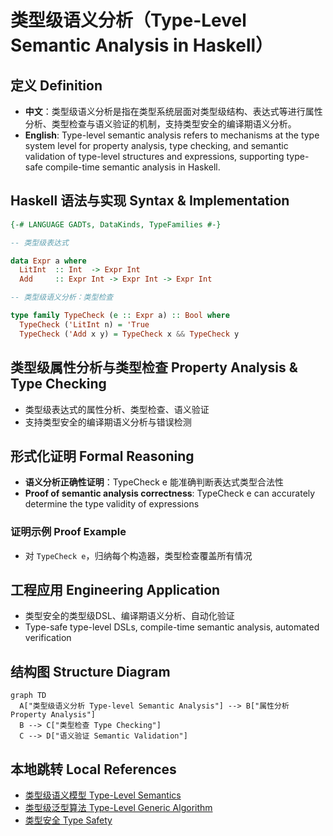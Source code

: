 # 类型级语义分析（Type-Level Semantic Analysis in Haskell）

## 定义 Definition

- **中文**：类型级语义分析是指在类型系统层面对类型级结构、表达式等进行属性分析、类型检查与语义验证的机制，支持类型安全的编译期语义分析。
- **English**: Type-level semantic analysis refers to mechanisms at the type system level for property analysis, type checking, and semantic validation of type-level structures and expressions, supporting type-safe compile-time semantic analysis in Haskell.

## Haskell 语法与实现 Syntax & Implementation

```haskell
{-# LANGUAGE GADTs, DataKinds, TypeFamilies #-}

-- 类型级表达式

data Expr a where
  LitInt  :: Int  -> Expr Int
  Add     :: Expr Int -> Expr Int -> Expr Int

-- 类型级语义分析：类型检查

type family TypeCheck (e :: Expr a) :: Bool where
  TypeCheck ('LitInt n) = 'True
  TypeCheck ('Add x y) = TypeCheck x && TypeCheck y
```

## 类型级属性分析与类型检查 Property Analysis & Type Checking

- 类型级表达式的属性分析、类型检查、语义验证
- 支持类型安全的编译期语义分析与错误检测

## 形式化证明 Formal Reasoning

- **语义分析正确性证明**：TypeCheck e 能准确判断表达式类型合法性
- **Proof of semantic analysis correctness**: TypeCheck e can accurately determine the type validity of expressions

### 证明示例 Proof Example

- 对 `TypeCheck e`，归纳每个构造器，类型检查覆盖所有情况

## 工程应用 Engineering Application

- 类型安全的类型级DSL、编译期语义分析、自动化验证
- Type-safe type-level DSLs, compile-time semantic analysis, automated verification

## 结构图 Structure Diagram

```mermaid
graph TD
  A["类型级语义分析 Type-level Semantic Analysis"] --> B["属性分析 Property Analysis"]
  B --> C["类型检查 Type Checking"]
  C --> D["语义验证 Semantic Validation"]
```

## 本地跳转 Local References

- [类型级语义模型 Type-Level Semantics](../107-Type-Level-Semantics/01-Type-Level-Semantics-in-Haskell.md)
- [类型级泛型算法 Type-Level Generic Algorithm](../33-Type-Level-Generic-Algorithm/01-Type-Level-Generic-Algorithm-in-Haskell.md)
- [类型安全 Type Safety](../14-Type-Safety/01-Type-Safety-in-Haskell.md)

